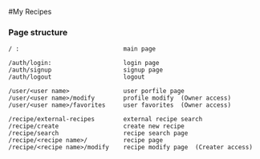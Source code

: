 #My Recipes
### Page structure
  
    / :                             main page 
    
    /auth/login:                    login page
    /auth/signup                    signup page
    /auth/logout                    logout
    
    /user/<user name>               user porfile page
    /user/<user name>/modify        profile modify  (Owner access)
    /user/<user name>/favorites     user favorites  (Owner access)
    
    /recipe/external-recipes        external recipe search
    /recipe/create                  create new recipe
    /recipe/search                  recipe search page
    /recipe/<recipe name>/          recipe page
    /recipe/<recipe name>/modify    recipe modify page  (Creater access)